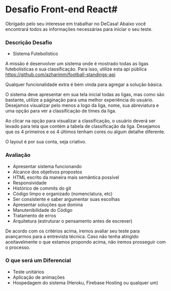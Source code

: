 # Desafio Front-end React#

Obrigado pelo seu interesse em trabalhar no DeCasa!
Abaixo você encontrará todos as informações necessárias para iniciar o seu teste.

### Descrição Desafio

- Sistema Futebolístico

A missão é desenvolver um sistema onde é mostrado todas as ligas futebolísticas e sua classificação. Para isso, utilize esta api pública https://github.com/azharimm/football-standings-api

Qualquer funcionalidade extra é bem vinda para agregar a solução básica.

O sistema deve apresentar em sua tela inicial todas as ligas, mas como são bastante, utilize a páginação para uma melhor experiência do usuário. Desejamos visualizar pelo menos a logo da liga, nome, sua abreviatura e uma opção para ver a classificação de times da liga.

Ao clicar na opção para visualizar a classificação, o usuário deverá ser levado para tela que contém a tabela de classificação da liga. Desejamos que os 4 primeiros e os 4 últimos tenham cores ou algum detalhe diferente.

O layout é por sua conta, seja criativo.


### Avaliação

- Apresentar sistema funcionando
- Alcance dos objetivos propostos
- HTML escrito da maneira mais semântica possível
- Responsividade
- Histórico de commits do git
- Código limpo e organizado (nomenclatura, etc)
- Ser consistente e saber argumentar suas escolhas
- Apresentar soluções que domina
- Manutenibilidade do Código
- Tratamento de erros
- Arquitetura (estruturar o pensamento antes de escrever)

De acordo com os critérios acima, iremos avaliar seu teste para avançarmos para a entrevista técnica.
Caso não tenha atingido aceitavelmente o que estamos propondo acima, não iremos prosseguir com o processo.

### O que será um Diferencial
- Teste unitários
- Aplicação de animações
- Hospedagem do sistema (Heroku, Firebase Hosting ou qualquer um)
